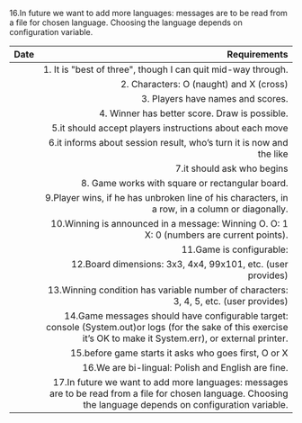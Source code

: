 
16.In future we want to add more languages:
messages are to be read from a file for chosen language.
Choosing the language depends on configuration variable.


|Date       | Requirements |    
|-----------| --------------------------------------------------------------------------------------:|
|    |1. It is "best of three", though I can quit mid-way through.                    |                                        
|    |2. Characters: O (naught) and X (cross) 
|    |3. Players have names and scores. |
|    |4. Winner has better score. Draw is possible.
|    |5.it should accept players instructions about each move
|    |6.it informs about session result, who’s turn it is now and the like
|    |7.it should ask who begins
|    |8. Game works with square or rectangular board.
|    |9.Player wins, if he has unbroken line of his characters, in a row, in a column or diagonally.
|    |10.Winning is announced in a message: Winning O. O: 1 X: 0 (numbers are current points).
|    |11.Game is configurable:
|    |12.Board dimensions: 3x3, 4x4, 99x101, etc. (user provides)
|    |13.Winning condition has variable number of characters: 3, 4, 5, etc. (user provides)
|    |14.Game messages should have configurable target: console (System.out)or logs (for the sake of this exercise it’s OK to make it System.err), or external printer.
|    |15.before game starts it asks who goes first, O or X
|    |16.We are bi-lingual: Polish and English are fine.
|    |17.In future we want to add more languages: messages are to be read from a file for chosen language. Choosing the language depends on configuration variable.

   